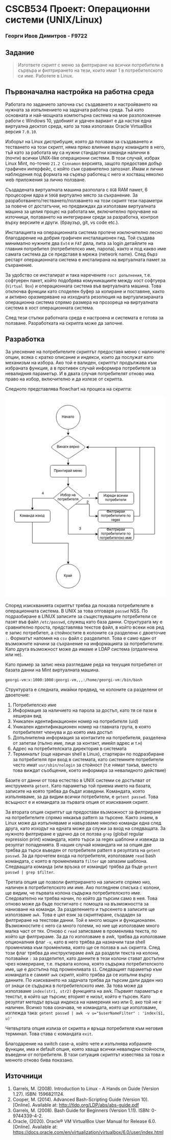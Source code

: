 # CSCB534 Проект: Операционни системи (UNIX/Linux)
### Георги Ивов Димитров - F9722
## Задание
> Изгответе скрипт с меню за филтриране на всички потребители в сървъра и филтрирането на тези, които имат 1 в потребителското си име. Работете в Linux. 
## Първоначална настройка на работна среда
Работата по заданието започна със създаването и настройването на нужната за изпълнението на задачата работна среда. 
Тъй като основната и най-мощната компютърна система на мое разположение работи с Windows 10, удобният и удачен вариант е да настоя една виртуална десктоп среда, като за това използвах Oracle VirtualBox версия `7.0.10`.

Изборът на Linux дистрибуция, която да ползвам за създаването и тестването на този скрипт, няма пряко влияние върху командите в него, тъй като за работата му са нужни стандартни команди налични в (почти) всички UNIX-like операционни системи. В този случай, избрах Linux Mint, по-точно `21.2 Cinnamon` версията, защото предоставя добър графичен интерфейс, с който съм сравнително запознат. Имам и лични наблюдения под формата на сървър работещ с него и хостващ няколко web приложения за лично ползване.

Създадената виртуалната машина разполага с `8GB` RAM памет, 6 процесорни ядра и `50GB` виртуално място за съхранение. За разработването/тестването/ползването на този скрипт тези параметри за повече от достатъчни, но предвиждах да използвам виртуалната машина за целия процес на работата ми, включително проучване на източници, ползването на интегрирани среди за разработка, контрол върху версиите и други. (браузър, git, vs code etc.).

Инсталацията на операционната система протече изключително лесно благодарение на добрия графичен инсталационен гид. Той създава минимално нужните два `Ext4` и `FAT` дяла, пита за login детайлите на главния потребител (потребителско име, парола), както и под какво име самата система да се представя в мрежа (network name). След бърз рестарт операционната система е инсталирана на виртуалната памет за съхранение. 

За удобство се инсталират и така наречените `гост допълнения`, т.е. софтуерен пакет, който подобрява комуникациите между хост софтуера (`Virtual Box`) и операционната система във виртуалната машина. Това отключва функции като споделен буфер за копиране и поставяне, както и активно оразмеряване на изходната резолюция на виртуализираната операционна система спрямо размера на прозореца на виртуалната система в хост операционната система.

След тези стъпки работната среда е настроена и системата е готова за ползване. Разработката на скрипта може да започне.

## Разработка
За улеснение на потребителите скриптът предоставя меню с наличните опции, всяка с кратко описание и индекси, които да послужат като механизъм на избора. Ако той е валиден, скриптът продължава към избраната функция, а в противен случай информира потребителя за невалидния параметър. И в двата случая потребителят отново има право на избор, включително и да излезе от скрипта.

Следното представлява flowchart на процеса на скрипта:

![flowchart](flowchart.png)


Според изискванията скриптът трябва да показва потребителите в операционната система. В UNIX за това отговаря `passwd` NSS. По подразбиране в LINUX записите за съществуващите потребители се пазят във файл `/etc/passwd`, служещ като база данни. Структурата му е сравнително проста, представлява текстов файл, в който всеки нов ред е запис потребител, а стойностите в колоните са разделени с двоеточие `:`. Форматът напомня на `csv` файл с разделител. Това е само един от възможните начини за съхранение на информацията за потребителите. Като друга възможност може да имаме и LDAP система (отдалечена или не).

Като пример за запис нека разгледаме реда на текущия потребител от базата данни на Mint виртуалната машина.

```
georgi-vm:x:1000:1000:georgi-vm,,,:/home/georgi-vm:/bin/bash
```

Структурата е следната, имайки предвид, че колоните са разделени от двоеточие:
1. Потребителско име
2. Информация за наличието на парола за достъп, като тя се пази в хеширан вид
3. Уникален идентификационен номер на потребителя (uid)
4. Уникален идентификационен номер на главната група, в която потребителят членува и до която има достъп
5. Допълнителна информация за контактите на потребителя, разделена от запетаи (пълно име, лице за контакт, имейл адрес и т.н)
6. Адрес на потребителската директория в системата
7. Терминалът (още наричан shell в Linux), стартиран по подразбиране за потребителя при вход в системата, като системните потребители често имат `usr/sbin/nologin` за стойност (т.е нямат такъв, вместо това виждат съобщение, което информира за невалидното действие)

Базите от данни от това естество в UNIX системи се достъпват от инструмента `getent`. Като параметър той приема името на базата, записите на която трябва да бъдат изведени. Командата, която изпълняваме, за да видим всички потребители, е `getent passwd`. Това всъщност е и командата за първата опция от изисквания скрипт.

За втората опция скриптът ще предостави възможност за филтриране на потребителите спрямо някакъв pattern за търсене. Както знаем, в Linux може да изпълняваме и навързваме няколко команди една след друга, като изходът на едната може да служи за вход на следващата. За нужното филтриране е удачно да се ползва `grep` (global regular expression print) командата, която търси за regex шаблони и извежда за резултат попаденията. В нашия случай командата ни за опция две трябва да търси въведен от потребителя pattern в резултата на `getent passwd`. За да прочетем входа на потребителя, използваме `read` bash командата, с която в променливата `filter` ще запазим шаблона. Следващата команда (или връзка от команди) трябва да бъде `getent passwd | grep $filter`.

Третата опция ще позволи филтрирането на записите спрямо низ, наличен в потребителското им име. Ако погледнем списъка с колони, ще видим, че първата колона съдържа потребителското име. Следователно ни трябва начин, по който да търсим само в нея. Това отново може да бъде постигнато с помощта на възможността за нанизване на команди. За разделението и търсенето в записите ще използваме `awk`. Това е цял език за скриптиране, създаден за филтриране на текстови данни. Той е много мощен и функционален. Възможностите с него са много големи, но ние ще използваме много малка част от тях. Отново с `read`  записваме в променлива текста, по който ще филтрираме. За да го използваме в awk, трябва да използваме опционалния флаг `-v`, като в него трябва да назначим тази shell променлива към променлива, която ще се ползва в `awk` скрипта. След този флаг трябва да инструктираме awk да раздели текста на колони, ползвайки `:` за разделител, като данните в тези колони стават достъпни чрез номериране, т.е. първата колона, която съдържа потребителското име, ще е достъпна под променливата `$1`. Следващият параметър към командата е самият `awk` скрипт, който трябва да се изпълни върху данните. По изискването на задачата трябва да търсим дали даден низ от знаци се съдържа в потребителското име. За това може да използваме `index(str1, str2)` функцията на awk. Първият параметър е текстът, в който ще търсим; вторият е низът, който е търсен. Като резултат методът връща индекса на намерения низ или 0, ако той не е наличен. Всичко това означава, че командата, която ще използваме, изглежда така: `getent passwd | awk -v u="$userNameFilter" : 'index($1, u)'`

Четвъртата опция излиза от скрипта и връща потребителя към неговия терминал. Това става с командата `exit`.

Благодарение на switch case-а, който чете и изпълнява избраните функции, има и default опция, която хваща всички невалидни стойности, въведени от потребителя. В тази ситуация скриптът известява за това и менюто отново бива показано.

## Източници
1. Garrels, M. (2008). Introduction to Linux - A Hands on Guide (Version 1.27). ISBN: 1596821124.
2. Cooper, M. (2014). Advanced Bash-Scripting Guide (Version 10). [Online]. Available at: http://tldp.org/LDP/abs/abs-guide.pdf 
3. Garrels, M. (2008). Bash Guide for Beginners (Version 1.11). ISBN: 0-9744339-4-2.
4. Oracle, (2020). Oracle® VM VirtualBox User Manual for Release 6.0. [Online]. Available at: https://docs.oracle.com/en/virtualization/virtualbox/6.0/user/index.html
